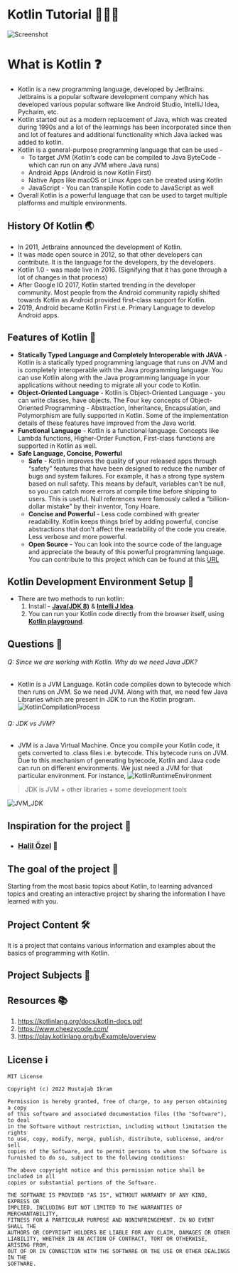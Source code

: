 # Kotlin Tutorial 👨🏻‍💻

![Screenshot](kotlin.png)

# What is Kotlin ❓

- Kotlin is a new programming language, developed by JetBrains. Jetbrains is a popular software development company which has developed various popular software like Android Studio, IntelliJ Idea, Pycharm, etc.
- Kotlin started out as a modern replacement of Java, which was created during 1990s and a lot of the learnings has been incorporated since then and lot of features and additional functionality which Java lacked was added to kotlin.
- Kotlin is a general-purpose programming language that can be used -
  - To target JVM (Kotlin's code can be compiled to Java ByteCode - which can run on any JVM where Java runs)
  - Android Apps (Android is now Kotlin First)
  - Native Apps like macOS or Linux Apps can be created using Kotlin 
  - JavaScript - You can transpile Kotlin code to JavaScript as well
- Overall Kotlin is a powerful language that can be used to target multiple platforms and multiple environments.

## History Of Kotlin 🌏
- In 2011, Jetbrains announced the development of Kotlin.
- It was made open source in 2012, so that other developers can contribute. It is the language for the developers, by the developers.
- Kotlin 1.0 - was made live in 2016. (Signifying that it has gone through a lot of changes in that process)
- After Google IO 2017, Kotlin started trending in the developer community. Most people from the Android community rapidly shifted towards Kotlin as Android provided first-class support for Kotlin.
- 2019, Android became Kotlin First i.e. Primary Language to develop Android apps.

## Features of Kotlin 📌
- **Statically Typed Language and Completely Interoperable with JAVA** - Kotlin is a statically typed programming language that runs on JVM and is completely interoperable with the Java programming language. You can use Kotlin along with the Java programming language in your applications without needing to migrate all your code to Kotlin.
- **Object-Oriented Language** - Kotlin is Object-Oriented Language - you can write classes, have objects. The Four key concepts of Object-Oriented Programming - Abstraction, Inheritance, Encapsulation, and Polymorphism are fully supported in Kotlin. Some of the implementation details of these features have improved from the Java world.
- **Functional Language** -  Kotlin is a functional language. Concepts like Lambda functions, Higher-Order Function, First-class functions are supported in Kotlin as well.
- **Safe Language, Concise, Powerful**
  - **Safe** - Kotlin improves the quality of your released apps through “safety” features that have been designed to reduce the number of bugs and system failures. For example, it has a strong type system based on null safety. This means by default, variables can’t be null, so you can catch more errors at compile time before shipping to users. This is useful. Null references were famously called a “billion-dollar mistake” by their inventor, Tony Hoare.
  - **Concise and Powerful** - Less code combined with greater readability. Kotlin keeps things brief by adding powerful, concise abstractions that don’t affect the readability of the code you create. Less verbose and more powerful.
  - **Open Source** - You can look into the source code of the language and appreciate the beauty of this powerful programming language. You can contribute to this project which can be found at this [URL](https://github.com/JetBrains/kotlin)

## Kotlin Development Environment Setup 🔧
- There are two methods to run kotlin:
  1. Install - **[Java(JDK 8)](https://www.oracle.com/java/technologies/downloads/)** & **[Intelli J Idea](https://www.jetbrains.com/idea/download)**.
  2. You can run your Kotlin code directly from the browser itself, using **[Kotlin playground]( https://play.kotlinlang.org/)**.

## Questions 📍
###### Q: Since we are working with Kotlin. Why do we need Java JDK?
- Kotlin is a JVM Language. Kotlin code compiles down to bytecode which then runs on JVM. So we need JVM. Along with that, we need few Java Libraries which are present in JDK to run the Kotlin program.
![KotlinCompilationProcess](kotlinCompilation.png)
###### Q: JDK vs JVM? 
- JVM is a Java Virtual Machine. Once you compile your Kotlin code, it gets converted to .class files i.e. bytecode. This bytecode runs on JVM. Due to this mechanism of generating bytecode, Kotlin and Java code can run on different environments. We just need a JVM for that particular environment. For instance,
![KotlinRuntimeEnvironment](kotlinRTE.png)

> JDK is JVM + other libraries + some development tools

![JVM_JDK](JVMJDK.jpg)

##  Inspiration for the project 👼
- ### [Halil Özel](https://github.com/halilozel1903/KotlinTutorials) 💜

## The goal of the project 🎯
Starting from the most basic topics about Kotlin, to learning advanced topics and creating an interactive project by sharing the information I have learned with you.

## Project Content 🛠
It is a project that contains various information and examples about the basics of programming with Kotlin. <br>

## Project Subjects 🔖

## Resources  📚

1. https://kotlinlang.org/docs/kotlin-docs.pdf
2. https://www.cheezycode.com/
3. https://play.kotlinlang.org/byExample/overview


## License  ℹ️
```
MIT License

Copyright (c) 2022 Mustajab Ikram

Permission is hereby granted, free of charge, to any person obtaining a copy
of this software and associated documentation files (the "Software"), to deal
in the Software without restriction, including without limitation the rights
to use, copy, modify, merge, publish, distribute, sublicense, and/or sell
copies of the Software, and to permit persons to whom the Software is
furnished to do so, subject to the following conditions:

The above copyright notice and this permission notice shall be included in all
copies or substantial portions of the Software.

THE SOFTWARE IS PROVIDED "AS IS", WITHOUT WARRANTY OF ANY KIND, EXPRESS OR
IMPLIED, INCLUDING BUT NOT LIMITED TO THE WARRANTIES OF MERCHANTABILITY,
FITNESS FOR A PARTICULAR PURPOSE AND NONINFRINGEMENT. IN NO EVENT SHALL THE
AUTHORS OR COPYRIGHT HOLDERS BE LIABLE FOR ANY CLAIM, DAMAGES OR OTHER
LIABILITY, WHETHER IN AN ACTION OF CONTRACT, TORT OR OTHERWISE, ARISING FROM,
OUT OF OR IN CONNECTION WITH THE SOFTWARE OR THE USE OR OTHER DEALINGS IN THE
SOFTWARE.
```



